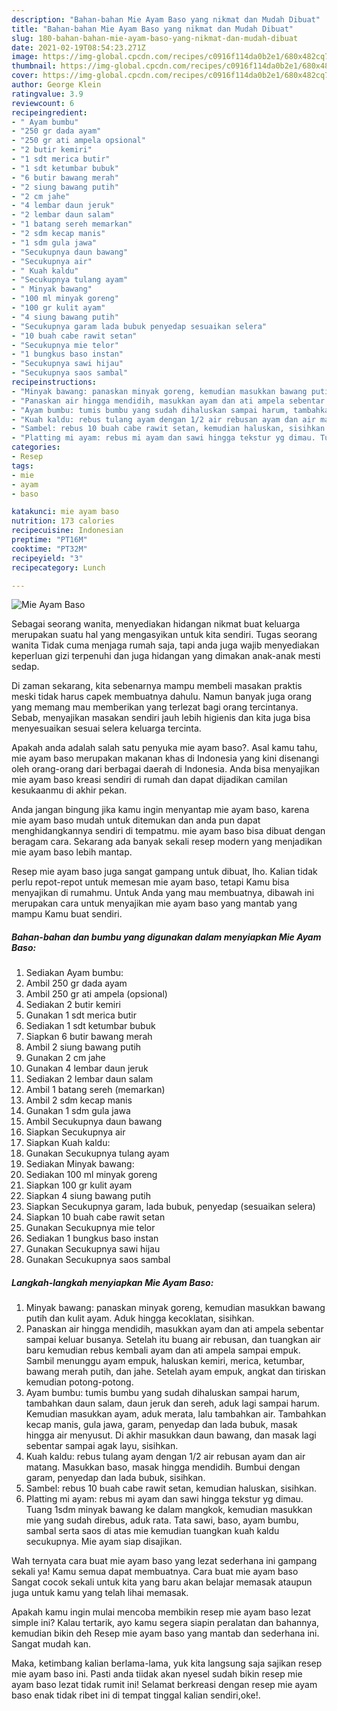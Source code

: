```yaml
---
description: "Bahan-bahan Mie Ayam Baso yang nikmat dan Mudah Dibuat"
title: "Bahan-bahan Mie Ayam Baso yang nikmat dan Mudah Dibuat"
slug: 180-bahan-bahan-mie-ayam-baso-yang-nikmat-dan-mudah-dibuat
date: 2021-02-19T08:54:23.271Z
image: https://img-global.cpcdn.com/recipes/c0916f114da0b2e1/680x482cq70/mie-ayam-baso-foto-resep-utama.jpg
thumbnail: https://img-global.cpcdn.com/recipes/c0916f114da0b2e1/680x482cq70/mie-ayam-baso-foto-resep-utama.jpg
cover: https://img-global.cpcdn.com/recipes/c0916f114da0b2e1/680x482cq70/mie-ayam-baso-foto-resep-utama.jpg
author: George Klein
ratingvalue: 3.9
reviewcount: 6
recipeingredient:
- " Ayam bumbu"
- "250 gr dada ayam"
- "250 gr ati ampela opsional"
- "2 butir kemiri"
- "1 sdt merica butir"
- "1 sdt ketumbar bubuk"
- "6 butir bawang merah"
- "2 siung bawang putih"
- "2 cm jahe"
- "4 lembar daun jeruk"
- "2 lembar daun salam"
- "1 batang sereh memarkan"
- "2 sdm kecap manis"
- "1 sdm gula jawa"
- "Secukupnya daun bawang"
- "Secukupnya air"
- " Kuah kaldu"
- "Secukupnya tulang ayam"
- " Minyak bawang"
- "100 ml minyak goreng"
- "100 gr kulit ayam"
- "4 siung bawang putih"
- "Secukupnya garam lada bubuk penyedap sesuaikan selera"
- "10 buah cabe rawit setan"
- "Secukupnya mie telor"
- "1 bungkus baso instan"
- "Secukupnya sawi hijau"
- "Secukupnya saos sambal"
recipeinstructions:
- "Minyak bawang: panaskan minyak goreng, kemudian masukkan bawang putih dan kulit ayam. Aduk hingga kecoklatan, sisihkan."
- "Panaskan air hingga mendidih, masukkan ayam dan ati ampela sebentar sampai keluar busanya. Setelah itu buang air rebusan, dan tuangkan air baru kemudian rebus kembali ayam dan ati ampela sampai empuk. Sambil menunggu ayam empuk, haluskan kemiri, merica, ketumbar, bawang merah putih, dan jahe. Setelah ayam empuk, angkat dan tiriskan kemudian potong-potong."
- "Ayam bumbu: tumis bumbu yang sudah dihaluskan sampai harum, tambahkan daun salam, daun jeruk dan sereh, aduk lagi sampai harum. Kemudian masukkan ayam, aduk merata, lalu tambahkan air. Tambahkan kecap manis, gula jawa, garam, penyedap dan lada bubuk, masak hingga air menyusut. Di akhir masukkan daun bawang, dan masak lagi sebentar sampai agak layu, sisihkan."
- "Kuah kaldu: rebus tulang ayam dengan 1/2 air rebusan ayam dan air matang. Masukkan baso, masak hingga mendidih. Bumbui dengan garam, penyedap dan lada bubuk, sisihkan."
- "Sambel: rebus 10 buah cabe rawit setan, kemudian haluskan, sisihkan."
- "Platting mi ayam: rebus mi ayam dan sawi hingga tekstur yg dimau. Tuang 1sdm minyak bawang ke dalam mangkok, kemudian masukkan mie yang sudah direbus, aduk rata. Tata sawi, baso, ayam bumbu, sambal serta saos di atas mie kemudian tuangkan kuah kaldu secukupnya. Mie ayam siap disajikan."
categories:
- Resep
tags:
- mie
- ayam
- baso

katakunci: mie ayam baso 
nutrition: 173 calories
recipecuisine: Indonesian
preptime: "PT16M"
cooktime: "PT32M"
recipeyield: "3"
recipecategory: Lunch

---
```



![Mie Ayam Baso](https://img-global.cpcdn.com/recipes/c0916f114da0b2e1/680x482cq70/mie-ayam-baso-foto-resep-utama.jpg)

Sebagai seorang wanita, menyediakan hidangan nikmat buat keluarga merupakan suatu hal yang mengasyikan untuk kita sendiri. Tugas seorang  wanita Tidak cuma menjaga rumah saja, tapi anda juga wajib menyediakan keperluan gizi terpenuhi dan juga hidangan yang dimakan anak-anak mesti sedap.

Di zaman  sekarang, kita sebenarnya mampu membeli masakan praktis meski tidak harus capek membuatnya dahulu. Namun banyak juga orang yang memang mau memberikan yang terlezat bagi orang tercintanya. Sebab, menyajikan masakan sendiri jauh lebih higienis dan kita juga bisa menyesuaikan sesuai selera keluarga tercinta. 



Apakah anda adalah salah satu penyuka mie ayam baso?. Asal kamu tahu, mie ayam baso merupakan makanan khas di Indonesia yang kini disenangi oleh orang-orang dari berbagai daerah di Indonesia. Anda bisa menyajikan mie ayam baso kreasi sendiri di rumah dan dapat dijadikan camilan kesukaanmu di akhir pekan.

Anda jangan bingung jika kamu ingin menyantap mie ayam baso, karena mie ayam baso mudah untuk ditemukan dan anda pun dapat menghidangkannya sendiri di tempatmu. mie ayam baso bisa dibuat dengan beragam cara. Sekarang ada banyak sekali resep modern yang menjadikan mie ayam baso lebih mantap.

Resep mie ayam baso juga sangat gampang untuk dibuat, lho. Kalian tidak perlu repot-repot untuk memesan mie ayam baso, tetapi Kamu bisa menyajikan di rumahmu. Untuk Anda yang mau membuatnya, dibawah ini merupakan cara untuk menyajikan mie ayam baso yang mantab yang mampu Kamu buat sendiri.

<!--inarticleads1-->

##### Bahan-bahan dan bumbu yang digunakan dalam menyiapkan Mie Ayam Baso:

1. Sediakan  Ayam bumbu:
1. Ambil 250 gr dada ayam
1. Ambil 250 gr ati ampela (opsional)
1. Sediakan 2 butir kemiri
1. Gunakan 1 sdt merica butir
1. Sediakan 1 sdt ketumbar bubuk
1. Siapkan 6 butir bawang merah
1. Ambil 2 siung bawang putih
1. Gunakan 2 cm jahe
1. Gunakan 4 lembar daun jeruk
1. Sediakan 2 lembar daun salam
1. Ambil 1 batang sereh (memarkan)
1. Ambil 2 sdm kecap manis
1. Gunakan 1 sdm gula jawa
1. Ambil Secukupnya daun bawang
1. Siapkan Secukupnya air
1. Siapkan  Kuah kaldu:
1. Gunakan Secukupnya tulang ayam
1. Sediakan  Minyak bawang:
1. Sediakan 100 ml minyak goreng
1. Siapkan 100 gr kulit ayam
1. Siapkan 4 siung bawang putih
1. Siapkan Secukupnya garam, lada bubuk, penyedap (sesuaikan selera)
1. Siapkan 10 buah cabe rawit setan
1. Gunakan Secukupnya mie telor
1. Sediakan 1 bungkus baso instan
1. Gunakan Secukupnya sawi hijau
1. Gunakan Secukupnya saos sambal




<!--inarticleads2-->

##### Langkah-langkah menyiapkan Mie Ayam Baso:

1. Minyak bawang: panaskan minyak goreng, kemudian masukkan bawang putih dan kulit ayam. Aduk hingga kecoklatan, sisihkan.
1. Panaskan air hingga mendidih, masukkan ayam dan ati ampela sebentar sampai keluar busanya. Setelah itu buang air rebusan, dan tuangkan air baru kemudian rebus kembali ayam dan ati ampela sampai empuk. Sambil menunggu ayam empuk, haluskan kemiri, merica, ketumbar, bawang merah putih, dan jahe. Setelah ayam empuk, angkat dan tiriskan kemudian potong-potong.
1. Ayam bumbu: tumis bumbu yang sudah dihaluskan sampai harum, tambahkan daun salam, daun jeruk dan sereh, aduk lagi sampai harum. Kemudian masukkan ayam, aduk merata, lalu tambahkan air. Tambahkan kecap manis, gula jawa, garam, penyedap dan lada bubuk, masak hingga air menyusut. Di akhir masukkan daun bawang, dan masak lagi sebentar sampai agak layu, sisihkan.
1. Kuah kaldu: rebus tulang ayam dengan 1/2 air rebusan ayam dan air matang. Masukkan baso, masak hingga mendidih. Bumbui dengan garam, penyedap dan lada bubuk, sisihkan.
1. Sambel: rebus 10 buah cabe rawit setan, kemudian haluskan, sisihkan.
1. Platting mi ayam: rebus mi ayam dan sawi hingga tekstur yg dimau. Tuang 1sdm minyak bawang ke dalam mangkok, kemudian masukkan mie yang sudah direbus, aduk rata. Tata sawi, baso, ayam bumbu, sambal serta saos di atas mie kemudian tuangkan kuah kaldu secukupnya. Mie ayam siap disajikan.




Wah ternyata cara buat mie ayam baso yang lezat sederhana ini gampang sekali ya! Kamu semua dapat membuatnya. Cara buat mie ayam baso Sangat cocok sekali untuk kita yang baru akan belajar memasak ataupun juga untuk kamu yang telah lihai memasak.

Apakah kamu ingin mulai mencoba membikin resep mie ayam baso lezat simple ini? Kalau tertarik, ayo kamu segera siapin peralatan dan bahannya, kemudian bikin deh Resep mie ayam baso yang mantab dan sederhana ini. Sangat mudah kan. 

Maka, ketimbang kalian berlama-lama, yuk kita langsung saja sajikan resep mie ayam baso ini. Pasti anda tiidak akan nyesel sudah bikin resep mie ayam baso lezat tidak rumit ini! Selamat berkreasi dengan resep mie ayam baso enak tidak ribet ini di tempat tinggal kalian sendiri,oke!.

